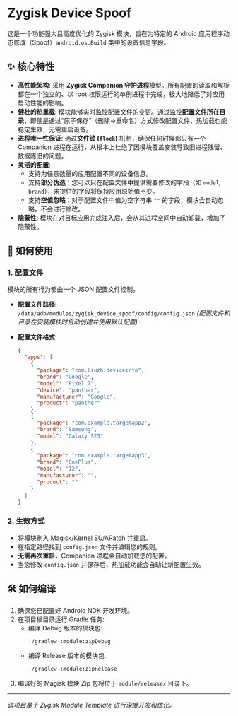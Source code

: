 # Zygisk Device Spoof

这是一个功能强大且高度优化的 Zygisk 模块，旨在为特定的 Android 应用程序动态修改（Spoof）`android.os.Build` 类中的设备信息字段。

## ✨ 核心特性

- **高性能架构**: 采用 **Zygisk Companion 守护进程**模型。所有配置的读取和解析都在一个独立的、以 root 权限运行的单例进程中完成，极大地降低了对应用启动性能的影响。
- **健壮的热重载**: 模块能够实时监控配置文件的变更。通过监控**配置文件所在目录**，即使是通过“原子保存”（删除->重命名）方式修改配置文件，热加载也能稳定生效，无需重启设备。
- **进程唯一性保证**: 通过**文件锁 (`flock`)** 机制，确保任何时候都只有一个 Companion 进程在运行，从根本上杜绝了因模块覆盖安装导致旧进程残留、数据陈旧的问题。
- **灵活的配置**:
  - 支持为任意数量的应用配置不同的设备信息。
  - 支持**部分伪造**：您可以只在配置文件中提供需要修改的字段（如 `model`, `brand`），未提供的字段将保持应用原始值不变。
  - 支持**空值忽略**：对于配置文件中值为空字符串 `""` 的字段，模块会自动忽略，不会进行修改。
- **隐蔽性**: 模块在对目标应用完成注入后，会从其进程空间中自动卸载，增加了隐蔽性。

## 🔧 如何使用

### 1. 配置文件

模块的所有行为都由一个 JSON 配置文件控制。

- **配置文件路径**: `/data/adb/modules/zygisk_device_spoof/config/config.json`
  *(配置文件和目录在安装模块时自动创建并使用默认配置)*

- **配置文件格式**:
  ```json
  {
    "apps": [
      {
        "package": "com.liuzh.deviceinfo",
        "brand": "Google",
        "model": "Pixel 7",
        "device": "panther",
        "manufacturer": "Google",
        "product": "panther"
      },
      {
        "package": "com.example.targetapp2",
        "brand": "Samsung",
        "model": "Galaxy S23"
      },
      {
        "package": "com.example.targetapp3",
        "brand": "OnePlus",
        "model": "12",
        "manufacturer": "",
        "product": ""
      }
    ]
  }
  ```

### 2. 生效方式
- 将模块刷入 Magisk/Kernel SU/APatch 并重启。
- 在指定路径找到 `config.json` 文件并编辑您的规则。
- **无需再次重启**，Companion 进程会自动加载您的配置。
- 当您修改 `config.json` 并保存后，热加载功能会自动让新配置生效。

## 🛠️ 如何编译

1.  确保您已配置好 Android NDK 开发环境。
2.  在项目根目录运行 Gradle 任务:
    - 编译 Debug 版本的模块包:
      ```bash
      ./gradlew :module:zipDebug
      ```
    - 编译 Release 版本的模块包:
      ```bash
      ./gradlew :module:zipRelease
      ```
3.  编译好的 Magisk 模块 Zip 包将位于 `module/release/` 目录下。

---
*该项目基于 Zygisk Module Template 进行深度开发和优化。*
